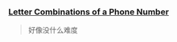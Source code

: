 ### [Letter Combinations of a Phone Number](https://leetcode.com/problems/letter-combinations-of-a-phone-number/description/)
> 好像没什么难度